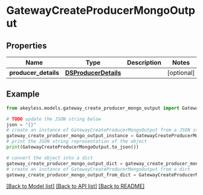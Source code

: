 # GatewayCreateProducerMongoOutput


## Properties

Name | Type | Description | Notes
------------ | ------------- | ------------- | -------------
**producer_details** | [**DSProducerDetails**](DSProducerDetails.md) |  | [optional] 

## Example

```python
from akeyless.models.gateway_create_producer_mongo_output import GatewayCreateProducerMongoOutput

# TODO update the JSON string below
json = "{}"
# create an instance of GatewayCreateProducerMongoOutput from a JSON string
gateway_create_producer_mongo_output_instance = GatewayCreateProducerMongoOutput.from_json(json)
# print the JSON string representation of the object
print(GatewayCreateProducerMongoOutput.to_json())

# convert the object into a dict
gateway_create_producer_mongo_output_dict = gateway_create_producer_mongo_output_instance.to_dict()
# create an instance of GatewayCreateProducerMongoOutput from a dict
gateway_create_producer_mongo_output_from_dict = GatewayCreateProducerMongoOutput.from_dict(gateway_create_producer_mongo_output_dict)
```
[[Back to Model list]](../README.md#documentation-for-models) [[Back to API list]](../README.md#documentation-for-api-endpoints) [[Back to README]](../README.md)


